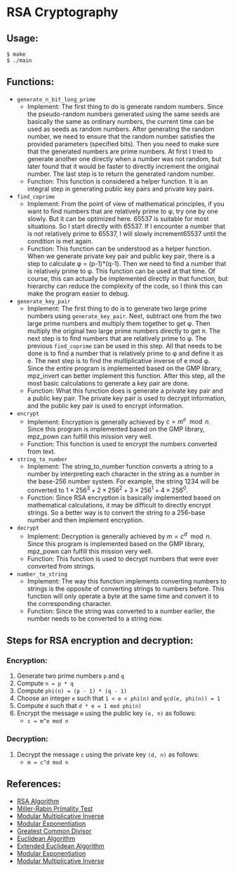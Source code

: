 # RSA Cryptography

## Usage:
```console
$ make
$ ./main
```

## Functions:

+ `generate_n_bit_long_prime`
    * Implement: The first thing to do is generate random numbers. Since the pseudo-random numbers generated using the same seeds are basically the same as ordinary numbers, the current time can be used as seeds as random numbers. After generating the random number, we need to ensure that the random number satisfies the provided parameters (specified bits). Then you need to make sure that the generated numbers are prime numbers. At first I tried to generate another one directly when a number was not random, but later found that it would be faster to directly increment the original number. The last step is to return the generated random number.
    * Function: This function is considered a helper function. It is an integral step in generating public key pairs and private key pairs.
+ `find_coprime`
    * Implement: From the point of view of mathematical principles, if you want to find numbers that are relatively prime to φ, try one by one slowly. But it can be optimized here. 65537 is suitable for most situations. So I start directly with 65537. If I encounter a number that is not relatively prime to 65537, I will slowly increment65537 until the condition is met again.
    * Function: This function can be understood as a helper function. When we generate private key pair and public key pair, there is a step to calculate φ = (p-1)*(q-1). Then we need to find a number that is relatively prime to φ. This function can be used at that time. Of course, this can actually be implemented directly in that function, but hierarchy can reduce the complexity of the code, so I think this can make the program easier to debug.
+ `generate_key_pair`
    * Implement: The first thing to do is to generate two large prime numbers using `generate_key_pair`. Next, subtract one from the two large prime numbers and multiply them together to get φ. Then multiply the original two large prime numbers directly to get n. The next step is to find numbers that are relatively prime to φ. The previous `find_coprime` can be used in this step. All that needs to be done is to find a number that is relatively prime to φ and define it as e. The next step is to find the multiplicative inverse of e mod φ. Since the entire program is implemented based on the GMP library, mpz_invert can better implement this function. After this step, all the most basic calculations to generate a key pair are done.
    * Function: What this function does is generate a private key pair and a public key pair. The private key pair is used to decrypt information, and the public key pair is used to encrypt information.
+ `encrypt`
    * Implement: Encryption is generally achieved by $c = m^e\mod n$. Since this program is implemented based on the GMP library, mpz_pown can fulfill this mission very well.
    * Function: This function is used to encrypt the numbers converted from text.
+ `string_to_number`
    * Implement: The string_to_number function converts a string to a number by interpreting each character in the string as a number in the base-256 number system. For example, the string $1234$ will be converted to $1 \times 256^3 + 2 \times 256^2 + 3 \times 256^1 + 4 \times 256^0$.
    * Function: Since RSA encryption is basically implemented based on mathematical calculations, it may be difficult to directly encrypt strings. So a better way is to convert the string to a 256-base number and then implement encryption.
+ `decrypt`
    * Implement: Decryption is generally achieved by $m = c^d\mod n$. Since this program is implemented based on the GMP library, mpz_pown can fulfill this mission very well.
    * Function: This function is used to decrypt numbers that were ever converted from strings.
+ `number_to_string`
    * Implement: The way this function implements converting numbers to strings is the opposite of converting strings to numbers before. This function will only operate a byte at the same time and convert it to the corresponding character.
    * Function: Since the string was converted to a number earlier, the number needs to be converted to a string now.

## Steps for RSA encryption and decryption:

### Encryption:

1. Generate two prime numbers `p` and `q`
2. Compute `n = p * q`
3. Compute `phi(n) = (p - 1) * (q - 1)`
4. Choose an integer `e` such that `1 < e < phi(n)` and `gcd(e, phi(n)) = 1`
5. Compute `d` such that `d * e = 1 mod phi(n)`
6. Encrypt the message `m` using the public key `(e, n)` as follows:
    - `c = m^e mod n`

### Decryption:

1. Decrypt the message `c` using the private key `(d, n)` as follows:
    - `m = c^d mod n`

## References:

+ [RSA Algorithm](https://en.wikipedia.org/wiki/RSA_(cryptosystem)#Key_generation)
+ [Miller-Rabin Primality Test](https://en.wikipedia.org/wiki/Miller%E2%80%93Rabin_primality_test)
+ [Modular Multiplicative Inverse](https://en.wikipedia.org/wiki/Modular_multiplicative_inverse)
+ [Modular Exponentiation](https://en.wikipedia.org/wiki/Modular_exponentiation)
+ [Greatest Common Divisor](https://en.wikipedia.org/wiki/Greatest_common_divisor)
+ [Euclidean Algorithm](https://en.wikipedia.org/wiki/Euclidean_algorithm)
+ [Extended Euclidean Algorithm](https://en.wikipedia.org/wiki/Extended_Euclidean_algorithm)
+ [Modular Exponentiation](https://en.wikipedia.org/wiki/Modular_exponentiation#Right-to-left_binary_method)
+ [Modular Multiplicative Inverse](https://en.wikipedia.org/wiki/Modular_multiplicative_inverse#Computation)